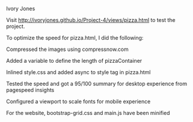 Ivory Jones

Visit http://ivoryjones.github.io/Project-4/views/pizza.html to test the project. 

To optimize the speed for pizza.html, I did the following:

Compressed the images using compressnow.com

Added a variable to define the length of pizzaContainer

Inlined style.css and added async to style tag in pizza.html

Tested the speed and got a 95/100 summary for desktop experience from pagespeed insights

Configured a viewport to scale fonts for mobile experience

For the website, bootstrap-grid.css and main.js have been minified
